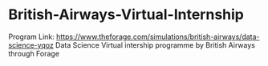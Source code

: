 # British-Airways-Virtual-Internship



































Program Link: https://www.theforage.com/simulations/british-airways/data-science-yqoz
Data Science Virtual intership programme by British Airways through Forage

